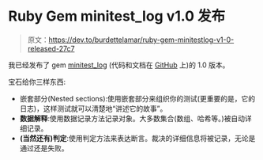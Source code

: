 # Ruby Gem minitest_log v1.0 发布

> 原文：<https://dev.to/burdettelamar/ruby-gem-minitestlog-v1-0-released-27c7>

我已经发布了 gem [minitest_log](https://rubygems.org/gems/minitest_log) (代码和文档在 [GitHub](https://github.com/BurdetteLamar/minitest_log#minitestlog) 上)的 1.0 版本。

宝石给你三样东西:

*   嵌套部分(Nested sections):使用嵌套部分来组织你的测试(更重要的是，它的日志)，这样测试就可以清楚地“讲述它的故事”。
*   **数据解释**:使用数据记录方法记录对象。大多数集合(数组、哈希等。)被自动详细记录。
*   **(当然还有)判定**:使用判定方法来表达断言。裁决的详细信息将被记录，无论是通过还是失败。